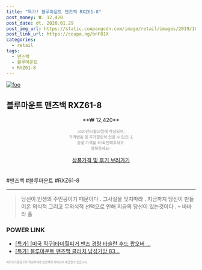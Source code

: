 ```yaml
--- 
title: "특가! 블루마운트 맨즈백 RXZ61-8" 
post_money: ₩. 12,420 
post_date: dt. 2020.01.29 
post_img_url: https://static.coupangcdn.com/image/retail/images/2019/10/25/18/2/6a9a6c0f-7512-4d6f-8ab9-6c37c6366f98.jpg 
post_link_url: https://coupa.ng/bnF81X 
categories: 
  - retail 
tags: 
  - 맨즈백 
  - 블루마운트 
  - RXZ61-8 
--- 
```

[![foo](https://static.coupangcdn.com/image/retail/images/2019/10/25/18/2/6a9a6c0f-7512-4d6f-8ab9-6c37c6366f98.jpg)](https://coupa.ng/bnF81X) 

## 블루마운트 맨즈백 RXZ61-8 
<p style="text-align: center;">**₩ 12,420**</p> 
<p style="text-align: center;"><span style="color: #898c8f; font-family: Georgia,Times,serif; font-size: 0.75em;">2020년01월29일에 작성되어, <br>가격변동 및 추가할인이 있을 수 있으니,<br> 상품 가격을 꼭!확인해주세요.<br>행복하세요~</span> 
</p>	 
<div markdown="0" style="text-align: center;"><a href="https://coupa.ng/bnF81X" class="btn btn--success">상품가격 및 후기 보러가기</a></div> 
<br><br> 
  #맨즈백 #블루마운트 #RXZ61-8 
<hr> 

> 당신이 인생의 주인공이기 때문이다 . 그사실을 잊지마라 . 지금까지 당신이 만들어온 의식적 그리고 무의식적 선택으로 인해 지금의 당신이 있는것이다 .  – 바바라 홀 


### POWER LINK

* <a href="https://blog.naver.com/sakai111/221787193150" target="_blank">[특가] [미국 직구]타미힐피거 맨즈 경량 타슬란 후드 팝오버 ...</a>
* <a href="https://blog.naver.com/sakai111/221789285470" target="_blank">[특가] 블루마운트 맨즈백 클러치 남성가방 83...</a>

<span style="color: #898c8f; font-family: Georgia,Times,serif; font-size: 0.55em;">파트너스활동으로 작성자에게 일정액의 커미션이 제공될수 있습니다.</span> 

